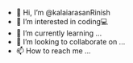 - 👋 Hi, I’m @kalaiarasanRinish
- 👀 I’m interested in coding💻
- 🌱 I’m currently learning ...
- 💞️ I’m looking to collaborate on ...
- 📫 How to reach me ...

<!---
kalaiarasanRinish/kalaiarasanRinish is a ✨ special ✨ repository because its `README.md` (this file) appears on your GitHub profile.
You can click the Preview link to take a look at your changes.
--->
